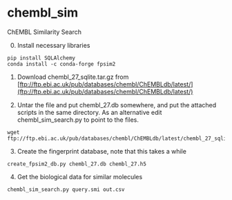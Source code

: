 # chembl_sim
ChEMBL Similarity Search

0. Install necessary libraries
```
pip install SQLAlchemy
conda install -c conda-forge fpsim2
```

1. Download chembl_27_sqlite.tar.gz from [ftp://ftp.ebi.ac.uk/pub/databases/chembl/ChEMBLdb/latest/](ftp://ftp.ebi.ac.uk/pub/databases/chembl/ChEMBLdb/latest/)

2. Untar the file and put chembl_27.db somewhere, and put the attached scripts in the same directory. As an alternative edit chembl_sim_search.py to point to the files. 
```
wget ftp://ftp.ebi.ac.uk/pub/databases/chembl/ChEMBLdb/latest/chembl_27_sqlite.tar.gz
```

3. Create the fingerprint database, note that this takes a while
```
create_fpsim2_db.py chembl_27.db chembl_27.h5
```

4. Get the biological data for similar molecules 
```
chembl_sim_search.py query.smi out.csv
```


